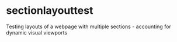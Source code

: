 # sectionlayouttest
Testing layouts of a webpage with multiple sections - accounting for dynamic visual viewports
